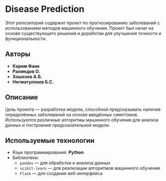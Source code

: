# Disease Prediction

Этот репозиторий содержит проект по прогнозированию заболеваний с использованием методов машинного обучения. Проект был начат на основе существующего решения и доработан для улучшения точности и функциональности.

## Авторы

- **Карим Фаик**
- **Рахмедов О.**
- **Хошхоев А.Б.**
- **Негматуллаев Б.С.**

## Описание

Цель проекта — разработка модели, способной предсказывать наличие определённых заболеваний на основе введённых симптомов. Используются различные алгоритмы машинного обучения для анализа данных и построения предсказательной модели.

## Используемые технологии

- Язык программирования: **Python**
- Библиотеки:
  - `pandas` — для обработки и анализа данных
  - `scikit-learn` — для реализации алгоритмов машинного обучения
  - `Flask` — для создания веб-интерфейса
